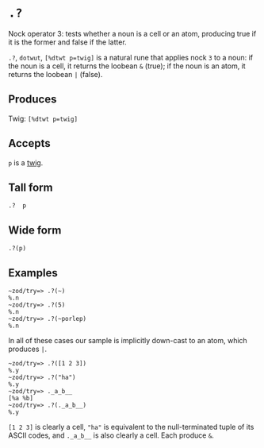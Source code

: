`.?`
====

Nock operator 3: tests whether a noun is a cell or an
atom, producing true if it is the former and false if the latter.


`.?`, `dotwut`, `[%dtwt p=twig]` is a natural rune that applies nock `3`
to a noun: if the noun is a cell, it returns the loobean `&` (true); if
the noun is an atom, it returns the loobean `|` (false).

Produces
--------

Twig: `[%dtwt p=twig]`

Accepts
-------

`p` is a [twig]().

Tall form
---------

    .?  p

Wide form
---------

    .?(p)

Examples
--------

    ~zod/try=> .?(~)
    %.n
    ~zod/try=> .?(5)
    %.n
    ~zod/try=> .?(~porlep)
    %.n

In all of these cases our sample is implicitly down-cast to an atom,
which produces `|`.

    ~zod/try=> .?([1 2 3])
    %.y
    ~zod/try=> .?("ha")
    %.y
    ~zod/try=> ._a_b__
    [%a %b]
    ~zod/try=> .?(._a_b__)
    %.y

`[1 2 3]` is clearly a cell, `"ha"` is equivalent to the null-terminated
tuple of its ASCII codes, and `._a_b__` is also clearly a cell. Each
produce `&`.
